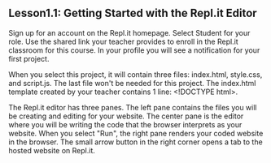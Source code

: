 ## Lesson1.1: Getting Started with the Repl.it Editor

Sign up for an account on the Repl.it homepage. Select Student for your role. Use the shared link your teacher provides to enroll in the Repl.it classroom for this course. In your profile you will see a notification for your first project.

When you select this project, it will contain three files: index.html, style.css, and script.js. The last file won't be needed for this project. The index.html template created by your teacher contains 1 line: &lt;!DOCTYPE html&gt;.

The Repl.it editor has three panes. The left pane contains the files you will be creating and editing for your website. The center pane is the editor where you will be writing the code that the browser interprets as your website. When you select "Run", the right pane renders your coded website in the browser. The small arrow button in the right corner opens a tab to the hosted website on Repl.it.

